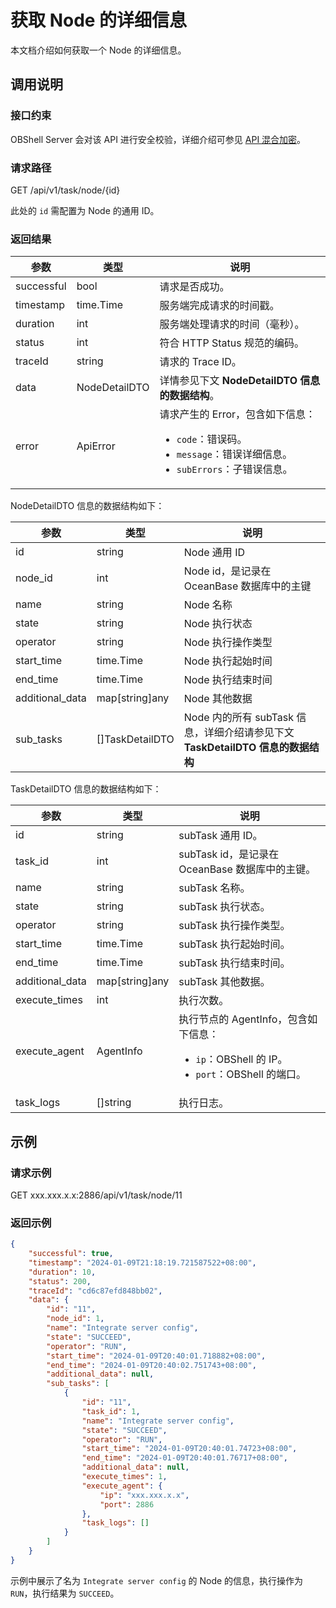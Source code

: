 # 获取 Node 的详细信息

本文档介绍如何获取一个 Node 的详细信息。

## 调用说明

### 接口约束

OBShell Server 会对该 API 进行安全校验，详细介绍可参见 [API 混合加密](200.api-hybrid-encryption.md)。

### 请求路径

GET /api/v1/task/node/{id}

此处的 `id` 需配置为 Node 的通用 ID。

### 返回结果

| 参数 | 类型 | 说明 |
| --- | --- | ---- |
| successful | bool | 请求是否成功。 |
| timestamp | time.Time | 服务端完成请求的时间戳。 |
| duration | int | 服务端处理请求的时间（毫秒）。 |
| status | int | 符合 HTTP Status 规范的编码。 |
| traceId | string | 请求的 Trace ID。 |
| data | NodeDetailDTO | 详情参见下文 **NodeDetailDTO 信息的数据结构**。 |
| error | ApiError | 请求产生的 Error，包含如下信息：<ul><li>`code`：错误码。</li><li>`message`：错误详细信息。</li><li>`subErrors`：子错误信息。</li></ul> |

NodeDetailDTO 信息的数据结构如下：

| 参数 | 类型 | 说明 |
| --- | --- | --- |
| id | string | Node 通用 ID |
| node_id | int | Node id，是记录在 OceanBase 数据库中的主键 |
| name | string | Node 名称 |
| state | string | Node 执行状态 |
| operator | string | Node 执行操作类型 |
| start_time | time.Time | Node 执行起始时间 |
| end_time | time.Time | Node 执行结束时间 |
| additional_data | map[string]any | Node 其他数据 |
| sub_tasks | []TaskDetailDTO | Node 内的所有 subTask 信息，详细介绍请参见下文 **TaskDetailDTO 信息的数据结构** |

TaskDetailDTO 信息的数据结构如下：

| 参数 | 类型 | 说明 |
| --- | --- | --- |
| id | string | subTask 通用 ID。 |
| task_id | int | subTask id，是记录在 OceanBase 数据库中的主键。 |
| name | string | subTask 名称。 |
| state | string | subTask 执行状态。 |
| operator | string | subTask 执行操作类型。 |
| start_time | time.Time | subTask 执行起始时间。 |
| end_time | time.Time | subTask 执行结束时间。 |
| additional_data | map[string]any | subTask 其他数据。 |
| execute_times | int | 执行次数。 |
| execute_agent | AgentInfo | 执行节点的 AgentInfo，包含如下信息：<ul><li>`ip`：OBShell 的 IP。</li><li>`port`：OBShell 的端口。</li></ul> |
| task_logs | []string | 执行日志。 |

## 示例

### 请求示例

GET xxx.xxx.x.x:2886/api/v1/task/node/11

### 返回示例

```json
{
    "successful": true,
    "timestamp": "2024-01-09T21:18:19.721587522+08:00",
    "duration": 10,
    "status": 200,
    "traceId": "cd6c87efd848bb02",
    "data": {
        "id": "11",
        "node_id": 1,
        "name": "Integrate server config",
        "state": "SUCCEED",
        "operator": "RUN",
        "start_time": "2024-01-09T20:40:01.718882+08:00",
        "end_time": "2024-01-09T20:40:02.751743+08:00",
        "additional_data": null,
        "sub_tasks": [
            {
                "id": "11",
                "task_id": 1,
                "name": "Integrate server config",
                "state": "SUCCEED",
                "operator": "RUN",
                "start_time": "2024-01-09T20:40:01.74723+08:00",
                "end_time": "2024-01-09T20:40:01.76717+08:00",
                "additional_data": null,
                "execute_times": 1,
                "execute_agent": {
                    "ip": "xxx.xxx.x.x",
                    "port": 2886
                },
                "task_logs": []
            }
        ]
    }
}
```

示例中展示了名为 `Integrate server config` 的 Node 的信息，执行操作为 `RUN`，执行结果为 `SUCCEED`。
